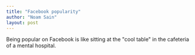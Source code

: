 ```yaml
---
title: "Facebook popularity"
author: "Noam Sain"
layout: post
---
```


Being popular on Facebook is like sitting at the "cool table" in the cafeteria of a mental hospital.
